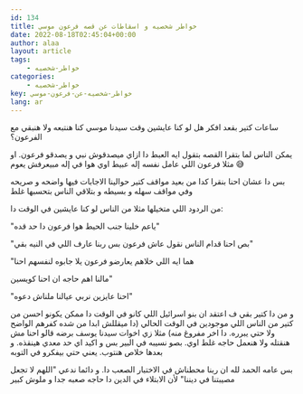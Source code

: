```yaml
---
id: 134
title: خواطر شخصيه و اسقاطات عن قصه فرعون موسي
date: 2022-08-18T02:45:04+00:00
author: alaa
layout: article
tags:
    - خواطر-شخصيه
categories:
    - خواطر-شخصيه  
key: خواطر-شخصيه-عن-فرعون-موسي
lang: ar
---
```


ساعات كتير بقعد افكر هل لو كنا عايشين وقت سيدنا موسي كنا هنتبعه ولا هنبقي مع الفرعون؟

يمكن الناس لما بتقرا القصه بتقول ايه العبط دا ازاي ميصدقوش نبي و يصدقو فرعون. او مثلا فرعون اللي عامل نفسه إله عبيط اوي هوا في إله مبيعرفش يعوم 😅

بس دا عشان احنا بنقرا كدا من بعيد
مواقف كتير حوالينا الاجابات فيها واضحه و صريحه وفي مواقف سهله و بسيطه و بتلاقي الناس بتحسبها غلط

من الردود اللي متخيلها مثلا من الناس لو كنا عايشين في الوقت دا:

"ياعم خلينا جنب الحيط هوا فرعون دا حد قده"

"بص احنا قدام الناس نقول عاش فرعون بس ربنا عارف اللي في النيه بقي"

"هما ايه اللي خلاهم يعارضو فرعون يلا جابوه لنفسهم احنا

مالنا اهم حاجه ان احنا كويسين"

"احنا عايزين نربي عيالنا ملناش دعوه"

و من دا كتير بقي ف اعتقد ان بنو اسرائيل اللي كانو في الوقت دا ممكن يكونو احسن من كتير من الناس اللي موجودين في الوقت الحالي 
(دا ميقللش ابدا من شده كفرهم الواضح ولا حتي يبرره. دا اخر مفروغ منه)
مثلا زي اخوات سيدنا يوسف برضه قالو احنا مش هنقتله ولا هنعمل حاجه غلط اوي. بصو نسيبه في البير بس و اكيد اي حد معدي هينقذه. و بعدها خلاص هنتوب. يعني حتي بيفكرو في التوبه


بس عامه الحمد لله ان ربنا محطناش في الاختبار الصعب دا. و دائما ندعي "اللهم لا تجعل مصيبتنا في ديننا"
لأن الابتلاء في الدين دا حاجه صعبه جدا و ملوش كبير